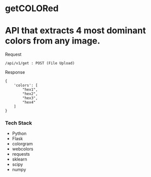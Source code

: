 # getCOLORed

# API that extracts 4 most dominant colors from any image.

Request
```
/api/v1/get : POST (File Upload)
```
Response
```
{
    'colors': [
        "hex1",
        "hex2",
        "hex3",
        "hex4"
    ]
}
```

### Tech Stack
- Python
- Flask
- colorgram
- webcolors
- requests
- sklearn
- scipy
- numpy